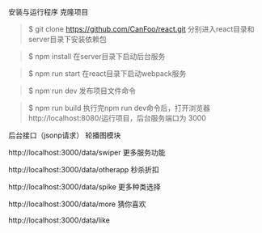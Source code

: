 安装与运行程序
克隆项目

> $ git clone https://github.com/CanFoo/react.git
分别进入react目录和server目录下安装依赖包

> $ npm install
在server目录下启动后台服务

> $ npm run start
在react目录下启动webpack服务

> $ npm run dev
发布项目文件命令

> $ npm run build
执行完npm run dev命令后，打开浏览器 http://localhost:8080/运行项目，后台服务端口为 3000

后台接口（jsonp请求）
轮播图模块

http://localhost:3000/data/swiper
更多服务功能

http://localhost:3000/data/otherapp
秒杀折扣

http://localhost:3000/data/spike
更多种类选择

http://localhost:3000/data/more
猜你喜欢

http://localhost:3000/data/like
